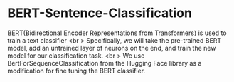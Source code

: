 # BERT-Sentence-Classification
BERT(Bidirectional Encoder Representations from Transformers) is used to train a text classifier 
<br \>
Specifically, we will take the pre-trained BERT model, add an untrained layer of neurons on the end, and train the new model for our classification task.
<br \>
We use BertForSequenceClassification from the Hugging Face library as a modification for fine tuning the BERT classifier.
